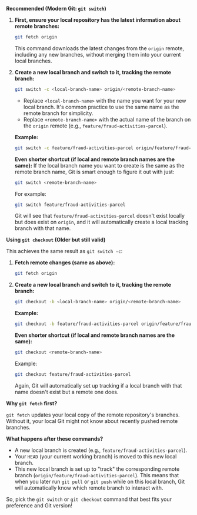 **Recommended (Modern Git: `git switch`)**

1.  **First, ensure your local repository has the latest information about remote branches:**

    ```bash
    git fetch origin
    ```

    This command downloads the latest changes from the `origin` remote, including any new branches, without merging them into your current local branches.

2.  **Create a new local branch and switch to it, tracking the remote branch:**

    ```bash
    git switch -c <local-branch-name> origin/<remote-branch-name>
    ```

      * Replace `<local-branch-name>` with the name you want for your new local branch. It's common practice to use the same name as the remote branch for simplicity.
      * Replace `<remote-branch-name>` with the actual name of the branch on the `origin` remote (e.g., `feature/fraud-activities-parcel`).

    **Example:**

    ```bash
    git switch -c feature/fraud-activities-parcel origin/feature/fraud-activities-parcel
    ```

    **Even shorter shortcut (if local and remote branch names are the same):**
    If the local branch name you want to create is the same as the remote branch name, Git is smart enough to figure it out with just:

    ```bash
    git switch <remote-branch-name>
    ```

    For example:

    ```bash
    git switch feature/fraud-activities-parcel
    ```

    Git will see that `feature/fraud-activities-parcel` doesn't exist locally but does exist on `origin`, and it will automatically create a local tracking branch with that name.

**Using `git checkout` (Older but still valid)**

This achieves the same result as `git switch -c`:

1.  **Fetch remote changes (same as above):**

    ```bash
    git fetch origin
    ```

2.  **Create a new local branch and switch to it, tracking the remote branch:**

    ```bash
    git checkout -b <local-branch-name> origin/<remote-branch-name>
    ```

    **Example:**

    ```bash
    git checkout -b feature/fraud-activities-parcel origin/feature/fraud-activities-parcel
    ```

    **Even shorter shortcut (if local and remote branch names are the same):**

    ```bash
    git checkout <remote-branch-name>
    ```

    Example:

    ```bash
    git checkout feature/fraud-activities-parcel
    ```

    Again, Git will automatically set up tracking if a local branch with that name doesn't exist but a remote one does.

**Why `git fetch` first?**

`git fetch` updates your local copy of the remote repository's branches. Without it, your local Git might not know about recently pushed remote branches.

**What happens after these commands?**

  * A new local branch is created (e.g., `feature/fraud-activities-parcel`).
  * Your `HEAD` (your current working branch) is moved to this new local branch.
  * This new local branch is set up to "track" the corresponding remote branch (`origin/feature/fraud-activities-parcel`). This means that when you later run `git pull` or `git push` while on this local branch, Git will automatically know which remote branch to interact with.

So, pick the `git switch` or `git checkout` command that best fits your preference and Git version\!
